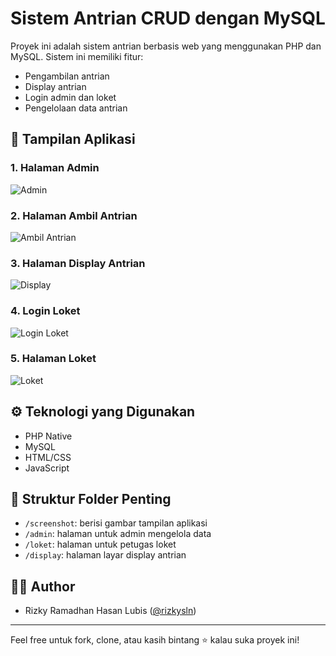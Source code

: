 # Sistem Antrian CRUD dengan MySQL

Proyek ini adalah sistem antrian berbasis web yang menggunakan PHP dan MySQL. Sistem ini memiliki fitur:
- Pengambilan antrian
- Display antrian
- Login admin dan loket
- Pengelolaan data antrian

## 📸 Tampilan Aplikasi

### 1. Halaman Admin
![Admin](screenshot/admin.png)

### 2. Halaman Ambil Antrian
![Ambil Antrian](screenshot/ambil-antrian.png)

### 3. Halaman Display Antrian
![Display](screenshot/display.png)

### 4. Login Loket
![Login Loket](screenshot/login-loket.png)

### 5. Halaman Loket
![Loket](screenshot/loket.png)

## ⚙️ Teknologi yang Digunakan
- PHP Native
- MySQL
- HTML/CSS
- JavaScript

## 📂 Struktur Folder Penting
- `/screenshot`: berisi gambar tampilan aplikasi
- `/admin`: halaman untuk admin mengelola data
- `/loket`: halaman untuk petugas loket
- `/display`: halaman layar display antrian

## 🧑‍💻 Author
- Rizky Ramadhan Hasan Lubis ([@rizkysln](https://github.com/rizkysln))

---

Feel free untuk fork, clone, atau kasih bintang ⭐ kalau suka proyek ini!
